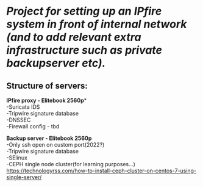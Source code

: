 # ***Project for setting up an IPfire system in front of internal network (and to add relevant extra infrastructure such as private backupserver etc).***

## **Structure of servers:**    
**IPfire proxy - Elitebook 2560p***  
-Suricata IDS  
-Tripwire signature database  
-DNSSEC  
-Firewall config - tbd  

**Backup server - Elitebook 2560p**  
-Only ssh open on custom port(2022?)  
-Tripwire signature database  
-SElinux  
-CEPH single node cluster(for learning purposes...)  
https://technologyrss.com/how-to-install-ceph-cluster-on-centos-7-using-single-server/
